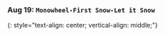 ### Aug 19:  **`Monowheel-First Snow-Let it Snow`**
{: style="text-align: center; vertical-align: middle;"}
